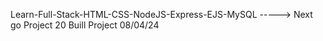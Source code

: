Learn-Full-Stack-HTML-CSS-NodeJS-Express-EJS-MySQL -----> Next go Project 20 Buill Project 08/04/24
